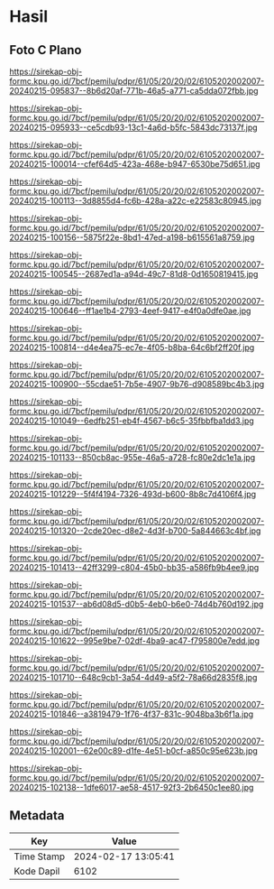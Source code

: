 # Hasil

## Foto C Plano

https://sirekap-obj-formc.kpu.go.id/7bcf/pemilu/pdpr/61/05/20/20/02/6105202002007-20240215-095837--8b6d20af-771b-46a5-a771-ca5dda072fbb.jpg

https://sirekap-obj-formc.kpu.go.id/7bcf/pemilu/pdpr/61/05/20/20/02/6105202002007-20240215-095933--ce5cdb93-13c1-4a6d-b5fc-5843dc73137f.jpg

https://sirekap-obj-formc.kpu.go.id/7bcf/pemilu/pdpr/61/05/20/20/02/6105202002007-20240215-100014--cfef64d5-423a-468e-b947-6530be75d651.jpg

https://sirekap-obj-formc.kpu.go.id/7bcf/pemilu/pdpr/61/05/20/20/02/6105202002007-20240215-100113--3d8855d4-fc6b-428a-a22c-e22583c80945.jpg

https://sirekap-obj-formc.kpu.go.id/7bcf/pemilu/pdpr/61/05/20/20/02/6105202002007-20240215-100156--5875f22e-8bd1-47ed-a198-b615561a8759.jpg

https://sirekap-obj-formc.kpu.go.id/7bcf/pemilu/pdpr/61/05/20/20/02/6105202002007-20240215-100545--2687ed1a-a94d-49c7-81d8-0d1650819415.jpg

https://sirekap-obj-formc.kpu.go.id/7bcf/pemilu/pdpr/61/05/20/20/02/6105202002007-20240215-100646--ff1ae1b4-2793-4eef-9417-e4f0a0dfe0ae.jpg

https://sirekap-obj-formc.kpu.go.id/7bcf/pemilu/pdpr/61/05/20/20/02/6105202002007-20240215-100814--d4e4ea75-ec7e-4f05-b8ba-64c6bf2ff20f.jpg

https://sirekap-obj-formc.kpu.go.id/7bcf/pemilu/pdpr/61/05/20/20/02/6105202002007-20240215-100900--55cdae51-7b5e-4907-9b76-d908589bc4b3.jpg

https://sirekap-obj-formc.kpu.go.id/7bcf/pemilu/pdpr/61/05/20/20/02/6105202002007-20240215-101049--6edfb251-eb4f-4567-b6c5-35fbbfba1dd3.jpg

https://sirekap-obj-formc.kpu.go.id/7bcf/pemilu/pdpr/61/05/20/20/02/6105202002007-20240215-101133--850cb8ac-955e-46a5-a728-fc80e2dc1e1a.jpg

https://sirekap-obj-formc.kpu.go.id/7bcf/pemilu/pdpr/61/05/20/20/02/6105202002007-20240215-101229--5f4f4194-7326-493d-b600-8b8c7d4106f4.jpg

https://sirekap-obj-formc.kpu.go.id/7bcf/pemilu/pdpr/61/05/20/20/02/6105202002007-20240215-101320--2cde20ec-d8e2-4d3f-b700-5a844663c4bf.jpg

https://sirekap-obj-formc.kpu.go.id/7bcf/pemilu/pdpr/61/05/20/20/02/6105202002007-20240215-101413--42ff3299-c804-45b0-bb35-a586fb9b4ee9.jpg

https://sirekap-obj-formc.kpu.go.id/7bcf/pemilu/pdpr/61/05/20/20/02/6105202002007-20240215-101537--ab6d08d5-d0b5-4eb0-b6e0-74d4b760d192.jpg

https://sirekap-obj-formc.kpu.go.id/7bcf/pemilu/pdpr/61/05/20/20/02/6105202002007-20240215-101622--995e9be7-02df-4ba9-ac47-f795800e7edd.jpg

https://sirekap-obj-formc.kpu.go.id/7bcf/pemilu/pdpr/61/05/20/20/02/6105202002007-20240215-101710--648c9cb1-3a54-4d49-a5f2-78a66d2835f8.jpg

https://sirekap-obj-formc.kpu.go.id/7bcf/pemilu/pdpr/61/05/20/20/02/6105202002007-20240215-101846--a3819479-1f76-4f37-831c-9048ba3b6f1a.jpg

https://sirekap-obj-formc.kpu.go.id/7bcf/pemilu/pdpr/61/05/20/20/02/6105202002007-20240215-102001--62e00c89-d1fe-4e51-b0cf-a850c95e623b.jpg

https://sirekap-obj-formc.kpu.go.id/7bcf/pemilu/pdpr/61/05/20/20/02/6105202002007-20240215-102138--1dfe6017-ae58-4517-92f3-2b6450c1ee80.jpg


## Metadata

| Key        | Value               |
| ---------- | ------------------- |
| Time Stamp | 2024-02-17 13:05:41 |
| Kode Dapil | 6102                |




